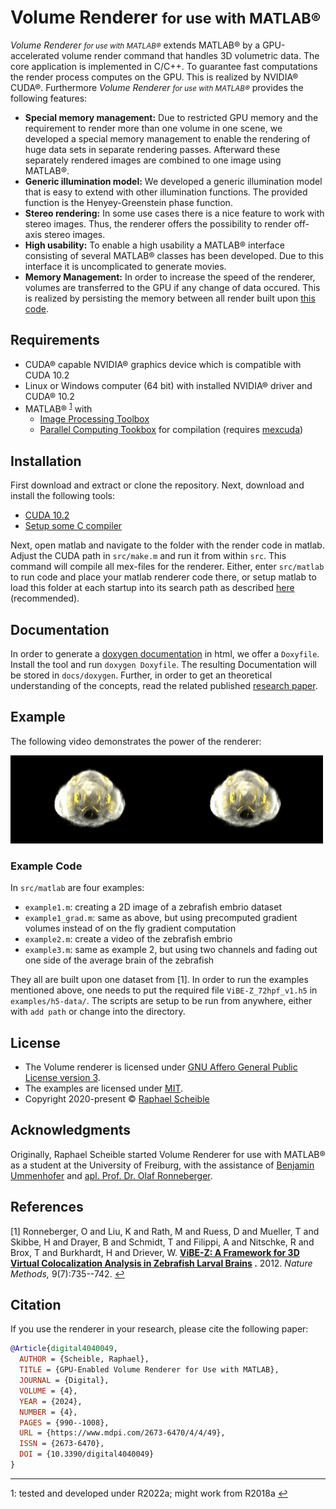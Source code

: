 # Volume Renderer <small>for use with MATLAB®</small>

_Volume Renderer <small>for use with MATLAB®</small>_ extends MATLAB® by a GPU-accelerated volume render command that handles 3D volumetric data. The core application is implemented in C/C++. To guarantee fast computations the render process computes on the GPU. This is realized by NVIDIA® CUDA®. Furthermore _Volume Renderer <small>for use with MATLAB®</small>_ provides the following features:

*   **Special memory management:** Due to restricted GPU memory and the requirement to render more than one volume in one scene, we developed a special memory management to enable the rendering of huge data sets in separate rendering passes. Afterward these separately rendered images are combined to one image using MATLAB®.
*   **Generic illumination model:** We developed a generic illumination model that is easy to extend with other illumination functions. The provided function is the Henyey-Greenstein phase function.
*   **Stereo rendering:** In some use cases there is a nice feature to work with stereo images. Thus, the renderer offers the possibility to render off-axis stereo images.
*   **High usability:** To enable a high usability a MATLAB® interface consisting of several MATLAB® classes has been developed. Due to this interface it is uncomplicated to generate movies.
*   **Memory Management:** In order to increase the speed of the renderer, volumes are transferred to the GPU if any change of data occured. This is realized by persisting the memory between all render built upon [this code](https://de.mathworks.com/matlabcentral/fileexchange/38964-example-matlab-class-wrapper-for-a-c-class).


## Requirements
* CUDA® capable NVIDIA® graphics device which is compatible with CUDA 10.2
* Linux or Windows computer (64 bit) with installed NVIDIA® driver and CUDA® 10.2
* MATLAB® <sup id="a1">[1](#f1)</sup> with
  * [Image Processing Toolbox](https://www.mathworks.com/products/image.html)
  * [Parallel Computing Tookbox](https://mathworks.com/products/parallel-computing.html) for compilation (requires [mexcuda](https://de.mathworks.com/help/parallel-computing/mexcuda.html))


## Installation
First download and extract or clone the repository. Next, download and install the following tools:
- [CUDA 10.2](https://developer.nvidia.com/cuda-downloads)
- [Setup some C compiler](https://de.mathworks.com/support/requirements/supported-compilers.html)

Next, open matlab and navigate to the folder with the render code in matlab. Adjust the CUDA path in `src/make.m` and run it from within `src`. This command will compile all mex-files for the renderer.
Either, enter `src/matlab` to run code and place your matlab renderer code there, or setup matlab to load this folder at each startup into its search path as described [here](https://de.mathworks.com/help/matlab/matlab_env/add-folders-to-matlab-search-path-at-startup.html) (recommended).


## Documentation
In order to generate a [doxygen documentation](https://doxygen.nl) in html, we offer a `Doxyfile`. Install the tool and run `doxygen Doxyfile`.
The resulting Documentation will be stored in `docs/doxygen`. Further, in order to get an theoretical understanding of the concepts, read the related published [research paper](https://www.mdpi.com/2673-6470/4/4/49).

## Example
The following video demonstrates the power of the renderer:

![Demo CountPages alpha](docs/example_vr_zebra.gif)

### Example Code
In `src/matlab` are four examples:
  - `example1.m`: creating a 2D image of a zebrafish embrio dataset
  - `example1_grad.m`: same as above, but using precomputed gradient volumes instead of on the fly gradient computation
  - `example2.m`: create a video of the zebrafish embrio
  - `example3.m`: same as example 2, but using two channels and fading out one side of the average brain of the zebrafish

They all are built upon one dataset from [1]. In order to run the examples mentioned above, one needs to put the required file `ViBE-Z_72hpf_v1.h5` in `examples/h5-data/`. The scripts are setup to be run from anywhere, either with `add path` or change into the directory.

## License
- The Volume renderer is licensed under [GNU Affero General Public License version 3](https://opensource.org/licenses/AGPL-3.0).
- The examples are licensed under [MIT](https://opensource.org/licenses/MIT).
- Copyright 2020-present © [Raphael Scheible](https://raphiniert.com)

## Acknowledgments
Originally, Raphael Scheible started Volume Renderer for use with MATLAB® as a student at the University of Freiburg, with the assistance of [Benjamin Ummenhofer](http://lmb.informatik.uni-freiburg.de/people/ummenhof/) and [apl. Prof. Dr. Olaf Ronneberger](http://lmb.informatik.uni-freiburg.de/people/ronneber/).

## References
[1]  <a id="ref1"></a>Ronneberger, O and Liu, K and Rath, M and Ruess, D and Mueller, T and Skibbe, H and Drayer, B and Schmidt, T and Filippi, A and Nitschke, R and Brox, T and Burkhardt, H and Driever, W. **[ViBE-Z: A Framework for 3D Virtual Colocalization Analysis in Zebrafish Larval Brains](http://lmb.informatik.uni-freiburg.de//Publications/2012/RLSDSBB12) .** 2012. _Nature Methods,_ 9(7):735--742. [↩](#r1)

## Citation
If you use the renderer in your research, please cite the following paper:
```bibtex
@Article{digital4040049,
  AUTHOR = {Scheible, Raphael},
  TITLE = {GPU-Enabled Volume Renderer for Use with MATLAB},
  JOURNAL = {Digital},
  VOLUME = {4},
  YEAR = {2024},
  NUMBER = {4},
  PAGES = {990--1008},
  URL = {https://www.mdpi.com/2673-6470/4/4/49},
  ISSN = {2673-6470},
  DOI = {10.3390/digital4040049}
}
```

---

<a id="f1"></a>1: tested and developed under R2022a; might work from R2018a [↩](#a1)
